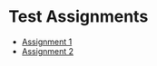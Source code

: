# Test Assignments
- [Assignment 1](https://github.com/cph-sn311/Test-Assignments/tree/main/Assignment-1)
- [Assignment 2](https://github.com/cph-sn311/Test-Assignments/tree/main/Assignment-2)